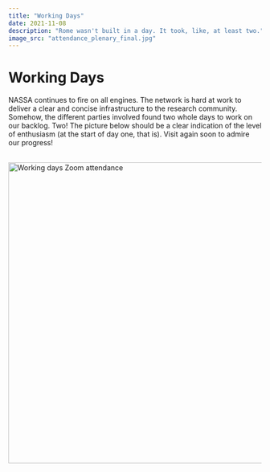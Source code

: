 ```yaml
---
title: "Working Days"
date: 2021-11-08
description: "Rome wasn't built in a day. It took, like, at least two."
image_src: "attendance_plenary_final.jpg"
---
```

# Working Days
NASSA continues to fire on all engines. 
The network is hard at work to deliver a clear and concise infrastructure to the research community. 
Somehow, the different parties involved found two whole days to work on our backlog. Two! 
The picture below should be a clear indication of the level of enthusiasm (at the start of day one, that is). 
Visit again soon to admire our progress!<br><br>

<img src="https://archaeology-abm.github.io/NASSA-hub/assets/attendance_plenary_final.jpg" alt="Working days Zoom attendance" width="600"/>
